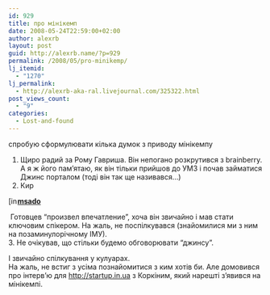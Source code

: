 ```yaml
---
id: 929
title: про мінікемп
date: 2008-05-24T22:59:00+02:00
author: alexrb
layout: post
guid: http://alexrb.name/?p=929
permalink: /2008/05/pro-minikemp/
lj_itemid:
  - "1270"
lj_permalink:
  - http://alexrb-aka-ral.livejournal.com/325322.html
post_views_count:
  - "9"
categories:
  - Lost-and-found
---
```

спробую сформулювати кілька думок з приводу мінікемпу  
1. Щиро радий за Рому Гавриша. Він непогано розкрутився з brainberry. А я ж його пам&#8217;ятаю, як він тільки прийшов до УМЗ і почав займатися Джинс порталом (тоді він так ще називався&#8230;)  
2. Кир 

<div class="ljuser">
  <a href="http://msado.livejournal.com/profile"><img width="17" height="17" src="http://p-stat.livejournal.com/img/userinfo.gif" alt="[info]" style="border: 0pt none ; vertical-align: bottom; padding-right: 1px;" /></a><a href="http://msado.livejournal.com/"><b>msado</b></a>
</div>

&nbsp;Готовцев &#8220;произвел впечатление&#8221;, хоча він звичайно і мав стати ключовим спікером. На жаль, не поспілкувався (знайомилися ми з ним на позаминулорічному ІМУ).  
3. Не очікував, що стільки будемо обговорювати &#8220;джинсу&#8221;.

І звичайно спілкування у кулуарах.  
На жаль, не встиг з усіма познайомитися з ким хотів би. Але домовився про інтерв&#8217;ю для <http://startup.in.ua> з Коркіним, який нарешті з&#8217;явився на мінікемпі.